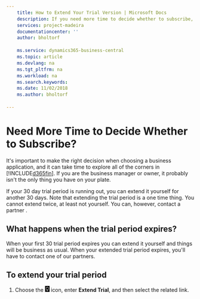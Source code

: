 ```yaml
---
    title: How to Extend Your Trial Version | Microsoft Docs
    description: If you need more time to decide whether to subscribe, you can extend your trial version.
    services: project-madeira
    documentationcenter: ''
    author: bholtorf

    ms.service: dynamics365-business-central
    ms.topic: article
    ms.devlang: na
    ms.tgt_pltfrm: na
    ms.workload: na
    ms.search.keywords:
    ms.date: 11/02/2018
    ms.author: bholtorf

---
```


# Need More Time to Decide Whether to Subscribe?
It's important to make the right decision when choosing a business application, and it can take time to explore all of the corners in [!INCLUDE[d365fin](includes/d365fin_md.md)]. If you are the business manager or owner, it probably isn't the only thing you have on your plate. 

If your 30 day trial period is running out, you can extend it yourself for another 30 days. Note that extending the trial period is a one time thing. You cannot extend twice, at least not yourself. You can, however, contact a partner . 

## What happens when the trial period expires?
When your first 30 trial period expires you can extend it yourself and things will be business as usual. When your extended trial period expires, you'll have to contact one of our partners.

## To extend your trial period
1. Choose the ![Lightbulb that opens the Tell Me feature](media/ui-search/search_small.png "Tell me what you want to do") icon, enter **Extend Trial**, and then select the related link. 